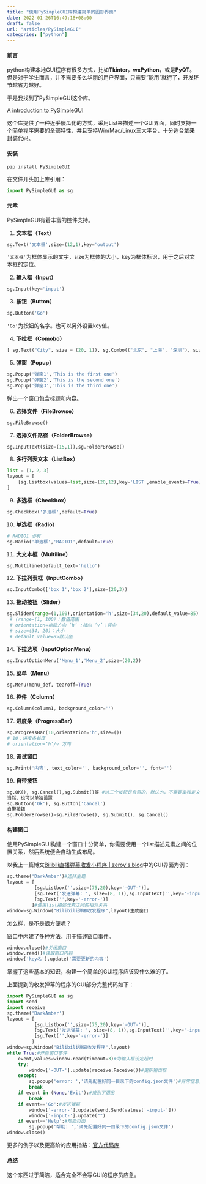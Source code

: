 ```yaml
---
title: "使用PySimpleGUI库构建简单的图形界面"
date: 2022-01-26T16:49:18+08:00
draft: false
url: "articles/PySimpleGUI"
categories: ["python"]
---
```


#### 前言

python构建本地GUI程序有很多方式，比如**Tkinter**，**wxPython**，或是**PyQT**。但是对于学生而言，并不需要多么华丽的用户界面，只需要“能用”就行了，开发环节越省力越好。

于是我找到了PySimpleGUI这个库。

[A introduction to PySimpleGUI](https://www.youtube.com/watch?v=-_z2RPAH0Qk)

这个库提供了一种近乎傻瓜化的方式，采用List来描述一个GUI界面，同时支持一个简单程序需要的全部特性，并且支持Win/Mac/Linux三大平台，十分适合拿来封装代码。

#### 安装

```
pip install PySimpleGUI
```

在文件开头加上库引用：

```python
import PySimpleGUI as sg
```

#### 元素

PySimpleGUI有着丰富的控件支持。

1. **文本框（Text）**

```python
sg.Text('文本框',size=(12,1),key='output')
```

`'文本框'`为框体显示的文字，size为框体的大小，key为框体标识，用于之后对文本框的定位。

2. **输入框（Input）**

```python
sg.Input(key='input')
```

3. **按钮（Button）**

```python
sg.Button('Go')
```

`'Go'`为按钮的名字。也可以另外设置key值。

4. **下拉框（Comobo）**

```python
[ sg.Text("City", size = (20, 1)), sg.Combo(("北京", "上海", "深圳"), size=(10, 1), default_value="上海", key = "-CITY-")]
```

5. **弹窗（Popup）**

```python
sg.Popup('弹窗1','This is the first one')
sg.Popup('弹窗2','This is the second one')
sg.Popup('弹窗3','This is the third one')
```

弹出一个窗口包含标题和内容。

6. **选择文件（FileBrowse）**

```python
sg.FileBrowse()
```

7. **选择文件路径（FolderBrowse）**

```python
sg.InputText(size=(15,1)),sg.FolderBrowse()
```

8. **多行列表文本（ListBox）**

```python
list = [1，2，3]
layout = [
    [sg.Listbox(values=list,size=(20,12),key='LIST',enable_events=True)]
]
```

9. **多选框（Checkbox）**

```python
sg.Checkbox('多选框',default=True)
```

10. **单选框（Radio）**

```python
# RADIO1 必有
sg.Radio('单选框','RADIO1',default=True)
```

11. **大文本框（Multiline）**

```python
sg.Multiline(default_text='hello')
```

12. **下拉列表框（InputCombo）**

```python
sg.InputCombo(['box_1','box_2'],size=(20,3))
```

13. **拖动按钮（Slider）**

```python
sg.Slider(range=(1,100),orientation='h',size=(34,20),default_value=85)
 # (range=(1, 100)：数值范围
 # orientation=拖动方向 ‘h’ :横向 ‘v’：竖向
 # size=(34, 20)：大小
 # default_value=85默认值
```

14. **下拉选项（InputOptionMenu）**

```python
sg.InputOptionMenu('Menu_1','Menu_2',size=(20,2))
```

15. **菜单（Menu）**

```python
sg.Menu(menu_def, tearoff=True)
```

16. **控件（Column）**

```python
sg.Column(column1, background_color='')
```

17. **进度条（ProgressBar）**

```python
sg.ProgressBar(10,orientation='h',size=())
# 10：进度条长度
# orientation=‘h’/v 方向
```

18. **调试窗口**

```python
sg.Print('内容', text_color='', background_color='', font='')
```

19. **自带按钮**

```python
sg.OK(), sg.Cancel(),sg.Submit()等 #这三个按钮是自带的，默认的，不需要单独定义其作用
当然，也可以单独设置
sg.Button('Ok'), sg.Button('Cancel')
自带按钮
sg.FolderBrowse()=sg.FileBrowse(), sg.Submit(), sg.Cancel()
```

#### 构建窗口

使用PySimpleGUI构建一个窗口十分简单，你需要使用一个list描述元素之间的位置关系，然后系统便会自动生成布局。

以我上一篇博文[Bilibili直播弹幕收发小程序 | zeroy's blog](https://zeroy.site/articles/Bilibili-send-and-receive/)中的GUI界面为例：

```python
sg.theme('DarkAmber')#选择主题
layout = [
          [sg.Listbox('',size=(75,20),key='-OUT-')],
          [sg.Text('发送弹幕: ', size=(8, 1)),sg.InputText('',key='-input-'),sg.Button("Go"),sg.Button("Exit"),sg.Button("Help")],
          [sg.Text('',key='-error-')]
         ]#使用list描述元素之间的相对关系
window=sg.Window("Bilibili弹幕收发程序",layout)生成窗口
```

怎么样，是不是很方便呢？

窗口中内建了多种方法，用于描述窗口事件。

```python
window.close()#关闭窗口
window.read()#读取窗口内容
window['key名'].update('需要更新的内容')
```

掌握了这些基本的知识，构建一个简单的GUI程序应该没什么难的了。

上面提到的收发弹幕的程序的GUI部分完整代码如下：

```python
import PySimpleGUI as sg
import send
import receive
sg.theme('DarkAmber')
layout = [
          [sg.Listbox('',size=(75,20),key='-OUT-')],
          [sg.Text('发送弹幕: ', size=(8, 1)),sg.InputText('',key='-input-'),sg.Button("Go"),sg.Button("Exit"),sg.Button("Help")],
          [sg.Text('',key='-error-')]
         ]
window=sg.Window("Bilibili弹幕收发程序",layout)
while True:#开启窗口事件
    event,values=window.read(timeout=3)#为输入框设定超时
    try:
        window['-OUT-'].update(receive.Receive())#更新输出框
    except:
        sg.popup('error: ','请先配置好同一目录下的config.json文件')#异常信息处理
        break
    if event in (None,'Exit'):#按到了退出
        break
    if event=='Go':#发送弹幕
        window['-error-'].update(send.Send(values['-input-']))
        window['-input-'].update("")
    if event=='Help':#帮助页面
        sg.popup('帮助: ','请先配置好同一目录下的config.json文件')
window.close()
```

更多的例子以及更高阶的应用指路：[官方代码库](https://github.com/PySimpleGUI/PySimpleGUI)



#### 总结

这个东西过于简洁，适合完全不会写GUI的程序员应急。
